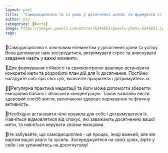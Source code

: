 ```yaml
---
layout: post
title:  "Самодисципліна та її роль у досягненні цілей: як формувати стійкість та самоконтроль."
author: psy
categories: [Життя]
image: https://images.pexels.com/photos/6246653/pexels-photo-6246653.jpeg?auto=compress&cs=tinysrgb&fit=crop&h=627&w=1200
tags: 
---
```


🧠Самодисципліна є ключовим елементом у досягненні цілей та успіху. Вона допомагає нам зосередитися, витримувати стрес та виконувати завдання навіть у важкі моменти. 

🔑Для формування стійкості та самоконтролю важливо встановити конкретні мети та розробити план дій для їх досягнення. Постійно нагадуйте собі про свої цілі, визначте пріоритети і дотримуйтесь їх.

🧘‍♀️Регулярна практика медитації та йоги може допомогти зберегти емоційний баланс і збільшити концентрацію. Також важливо вести здоровий спосіб життя, включаючи здорове харчування та фізичну активність.

💪Необхідно встановити чіткі правила для себе і дотримуватися їх. Навчіться відмовлятися від спокус, які заважають досягненню вашої мети, та навчіться керувати своїми емоціями.

🌟Не забувайте, що самодисципліна - це процес, іноді важкий, але він вартий вашої уваги та зусиль. Зосереджуйтеся на своїх цілях, вірте у себе і не зупиняйтесь на досягнутому!


